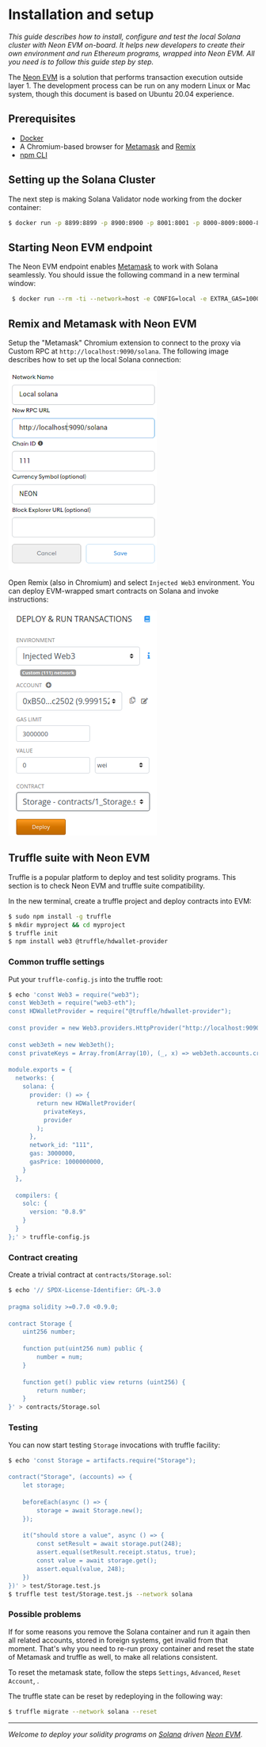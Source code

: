 # Installation and setup

*This guide describes how to install, configure and test the local Solana cluster with Neon EVM on-board. It helps new developers to create their own environment and run Ethereum programs, wrapped into Neon EVM. All you need is to follow this guide step by step.*

The [Neon EVM](https://neon-labs.org/) is a solution that performs transaction execution outside layer 1. The development process can be run on any modern Linux or Mac system, though this document is based on Ubuntu 20.04 experience.

## Prerequisites

* [Docker](https://www.docker.com/)
* A Chromium-based browser for [Metamask](https://metamask.io/) and [Remix](https://remix.ethereum.org/)
* [npm CLI](https://www.npmjs.com/)

## Setting up the Solana Cluster

The next step is making Solana Validator node working from the docker container:

```sh
$ docker run -p 8899:8899 -p 8900:8900 -p 8001:8001 -p 8000-8009:8000-8009/udp -ti -e RUST_LOG=solana_runtime::system_instruction_processor=trace,solana_runtime::message_processor=debug,solana_bpf_loader=debug,solana_rbpf=debug -e NDEBUG=1 --name=solana neonlabsorg/solana:stable-testnet | grep -v 'Program Vote111111111111111111111111111111111111111'
```

## Starting Neon EVM endpoint

The Neon EVM endpoint enables [Metamask](https://metamask.io/) to work with Solana seamlessly. You should issue the following command in a new terminal window:

```sh
 $ docker run --rm -ti --network=host -e CONFIG=local -e EXTRA_GAS=10000 --name=proxy neonlabsorg/proxy:latest
```

## Remix and Metamask with Neon EVM

Setup the "Metamask" Chromium extension to connect to the proxy via Custom RPC at `http://localhost:9090/solana`. The following image describes how to set up the local Solana connection:  

<div class='neon-img-container' style={{textAlign: 'center'}}>  

![](./img/cluster-install-1.png)

</div>

Open Remix (also in Chromium) and select `Injected Web3` environment. You can deploy EVM-wrapped smart contracts on Solana and invoke instructions:  

<div class='neon-img-container' style={{textAlign: 'center'}}>  

![](./img/cluster-install-2.png)

</div>



## Truffle suite with Neon EVM

Truffle is a popular platform to deploy and test solidity programs. This section is to check Neon EVM and truffle suite compatibility.

In the new terminal, create a truffle project and deploy contracts into EVM:

```sh
$ sudo npm install -g truffle
$ mkdir myproject && cd myproject
$ truffle init
$ npm install web3 @truffle/hdwallet-provider
```

### Common truffle settings

Put your `truffle-config.js` into the truffle root:

```sh
$ echo 'const Web3 = require("web3");
const Web3eth = require("web3-eth");
const HDWalletProvider = require("@truffle/hdwallet-provider");

const provider = new Web3.providers.HttpProvider("http://localhost:9090/solana");

const web3eth = new Web3eth();
const privateKeys = Array.from(Array(10), (_, x) => web3eth.accounts.create().privateKey);

module.exports = {
  networks: {
    solana: {
      provider: () => {
        return new HDWalletProvider(
          privateKeys,
          provider
        );
      },
      network_id: "111",
      gas: 3000000,
      gasPrice: 1000000000,
    }
  },

  compilers: {
    solc: {
      version: "0.8.9"
    }
  }
};' > truffle-config.js
```

### Contract creating

Create a trivial contract at `contracts/Storage.sol`:

```sh
$ echo '// SPDX-License-Identifier: GPL-3.0

pragma solidity >=0.7.0 <0.9.0;

contract Storage {
    uint256 number;

    function put(uint256 num) public {
        number = num;
    }

    function get() public view returns (uint256) {
        return number;
    }
}' > contracts/Storage.sol
```

### Testing

You can now start testing `Storage` invocations with truffle facility:

```sh
$ echo 'const Storage = artifacts.require("Storage");

contract("Storage", (accounts) => {
    let storage;

    beforeEach(async () => {
        storage = await Storage.new();
    });

    it("should store a value", async () => {
        const setResult = await storage.put(248);
        assert.equal(setResult.receipt.status, true);
        const value = await storage.get();
        assert.equal(value, 248);
    })
})' > test/Storage.test.js
$ truffle test test/Storage.test.js --network solana
```

### Possible problems

If for some reasons you remove the Solana container and run it again then all related accounts, stored in foreign systems, get invalid from that moment. That's why you need to re-run proxy container and reset the state of Metamask and truffle as well, to make all relations consistent.

To reset the metamask state, follow the steps `Settings`, `Advanced`, `Reset Account`, .

The truffle state can be reset by redeploying in the following way:

```sh
$ truffle migrate --network solana --reset
```

---

*Welcome to deploy your solidity programs on [Solana](https://solana.com) driven [Neon EVM](https://neon-labs.org/)*.
